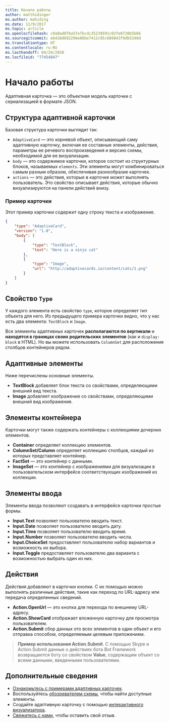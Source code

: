 ```yaml
---
title: Начало работы
author: matthidinger
ms.author: mahiding
ms.date: 11/9/2017
ms.topic: article
ms.openlocfilehash: c9a0ad07ba5fefbcdc35239591c02fe0720b5b66
ms.sourcegitcommit: e6418d692296e06be7412c95c689843f9db5240d
ms.translationtype: HT
ms.contentlocale: ru-RU
ms.lasthandoff: 04/24/2020
ms.locfileid: "77454847"
---
```

# <a name="getting-started"></a>Начало работы 

Адаптивная карточка — это объектная модель карточки с сериализацией в формате JSON.

## <a name="adaptive-card-structure"></a>Структура адаптивной карточки

Базовая структура карточки выглядит так:

* `AdaptiveCard` — это корневой объект, описывающий саму адаптивную карточку, включая ее составные элементы, действия, параметры ее речевого воспроизведения и версию схемы, необходимой для ее визуализации.
* `body` — это содержимое карточки, которое состоит из структурных блоков, называемых `elements`. Эти элементы могут комбинироваться самым разным образом, обеспечивая разнообразие карточек. 
* `actions` — это действия, которые в карточке может выполнять пользователь. Это свойство описывает действия, которые обычно визуализируются на панели действий внизу.

### <a name="example-card"></a>Пример карточки

Этот пример карточки содержит одну строку текста и изображение.

```json
{
    "type": "AdaptiveCard",
    "version": "1.0",
    "body": [
        {
            "type": "TextBlock",
            "text": "Here is a ninja cat"
        },
        {
            "type": "Image",
            "url": "http://adaptivecards.io/content/cats/1.png"
        }
    ]
}
```

## <a name="type-property"></a>Свойство `Type`

У каждого элемента есть свойство `type`, которое определяет тип объекта для него. Из предыдущего примера карточки видно, что у нас есть два элемента: `TextBlock` и `Image`.

Все элементы адаптивных карточек **располагаются по вертикали** и **находятся в границах своих родительских элементов** (как и `display: block` в HTML). Но вы можете использовать `ColumnSet` для расположения столбцов контейнеров рядом.

## <a name="adaptive-elements"></a>Адаптивные элементы

Ниже перечислены основные элементы.

* **TextBlock** добавляет блок текста со свойствами, определяющими внешний вид текста.
* **Image** добавляет изображение со свойствами, определяющими внешний вид изображения.

## <a name="container-elements"></a>Элементы контейнера

Карточки могут также содержать контейнеры с коллекциями дочерних элементов.

* **Container** определяет коллекцию элементов.
* **ColumnSet/Column** определяет коллекцию столбцов, каждый из которых представляет контейнер.
* **FactSet** — это контейнер с данными.
* **ImageSet** — это контейнер с изображениями для визуализации в пользовательском интерфейсе соответствующих изображений из коллекции.

## <a name="input-elements"></a>Элементы ввода

Элементы ввода позволяют создавать в интерфейсе карточки простые формы.

* **Input.Text** позволяет пользователю вводить текст.
* **Input.Date** позволяет пользователю вводить дату.
* **Input.Time** позволяет пользователю вводить время.
* **Input.Number** позволяет пользователю вводить числа.
* **Input.ChoiceSet** предоставляет пользователю набор вариантов и возможность их выбора.
* **Input.Toggle** предоставляет пользователю два варианта с возможностью выбрать один из них.

## <a name="actions"></a>Действия

Действия добавляют в карточки кнопки. С их помощью можно выполнять различные действия, такие как переход по URL-адресу или передача определенных сведений.

* **Action.OpenUrl** — это кнопка для перехода по внешнему URL-адресу.
* **Action.ShowCard** отображает вложенную карточку для просмотра пользователем.
* **Action.Submit** сбор данных ото всех элементов в один объект и его отправка способом, определяемым целевым приложением.

> **Пример использования Action.Submit**. С помощью Skype и Action.Submit данные о действиях бота Bot Framework возвращаются боту со свойством **Value**, содержащим объект со всеми данными, введенными пользователями.

## <a name="learn-more"></a>Дополнительные сведения

* [Ознакомьтесь с примерами адаптивных карточек](http://adaptivecards.io/samples/).
* Воспользуйтесь [обозревателем схемы](http://adaptivecards.io/explorer), чтобы найти доступные элементы.
* Создайте адаптивную карточку с помощью [интерактивного визуализатора](http://adaptivecards.io/visualizer/).
* [Свяжитесь с нами](http://adaptivecards.io/connect), чтобы оставить свой отзыв.
